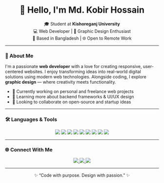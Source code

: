 <h1 align="center">👋 Hello, I'm Md. Kobir Hossain</h1>

<p align="center">
  🎓 Student at <strong>Kishoreganj University</strong> <br/>
  💻 Web Developer | 🎨 Graphic Design Enthusiast <br/>
  📍 Based in Bangladesh | 🌐 Open to Remote Work <br/>
</p>

---

### 🚀 About Me

I'm a passionate **web developer** with a love for creating responsive, user-centered websites. I enjoy transforming ideas into real-world digital solutions using modern web technologies. Alongside coding, I explore **graphic design** — where creativity meets functionality.

- 🔭 Currently working on personal and freelance web projects
- 🌱 Learning more about backend frameworks & UI/UX design
- 🤝 Looking to collaborate on open-source and startup ideas

---

### 🛠️ Languages & Tools

<p align="center">
  <img src="https://img.shields.io/badge/HTML5-E34F26?style=for-the-badge&logo=html5&logoColor=white" />
  <img src="https://img.shields.io/badge/CSS3-1572B6?style=for-the-badge&logo=css3&logoColor=white" />
  <img src="https://img.shields.io/badge/JavaScript-F7DF1E?style=for-the-badge&logo=javascript&logoColor=black" />
  <img src="https://img.shields.io/badge/React-20232A?style=for-the-badge&logo=react&logoColor=61DAFB" />
  <img src="https://img.shields.io/badge/Tailwind_CSS-38B2AC?style=for-the-badge&logo=tailwind-css&logoColor=white" />
  <img src="https://img.shields.io/badge/Laravel-F9322C?style=for-the-badge&logo=laravel&logoColor=white" />
  <img src="https://img.shields.io/badge/MySQL-00758F?style=for-the-badge&logo=mysql&logoColor=white" />
  <img src="https://img.shields.io/badge/Adobe%20Illustrator-FF9A00?style=for-the-badge&logo=adobe-illustrator&logoColor=white" />
  <img src="https://img.shields.io/badge/Photoshop-31A8FF?style=for-the-badge&logo=adobe-photoshop&logoColor=white" />
</p>

---

### 🌐 Connect With Me

<p align="center">
  <a href="https://facebook.com/yourprofile" target="_blank">
    <img src="https://img.shields.io/badge/Facebook-1877F2?style=for-the-badge&logo=facebook&logoColor=white" />
  </a>
  <a href="https://linkedin.com/in/yourprofile" target="_blank">
    <img src="https://img.shields.io/badge/LinkedIn-0077B5?style=for-the-badge&logo=linkedin&logoColor=white" />
  </a>
  <a href="mailto:your.email@example.com">
    <img src="https://img.shields.io/badge/Gmail-D14836?style=for-the-badge&logo=gmail&logoColor=white" />
  </a>
</p>

---

<p align="center">
  ✨ “Code with purpose. Design with passion.” ✨
</p>
